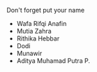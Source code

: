 Don't forget put your name

- Wafa Rifqi Anafin
- Mutia Zahra
- Rithika Hebbar
- Dodi
- Munawir
- Aditya Muhamad Putra P.
